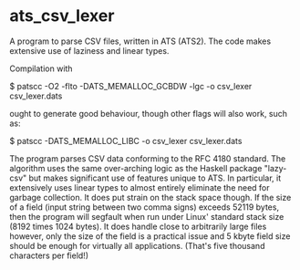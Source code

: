 # ats_csv_lexer
A program to parse CSV files, written in ATS (ATS2). The code makes extensive use of laziness and linear types.

Compilation with 

  $ patscc -O2 -flto -DATS_MEMALLOC_GCBDW -lgc -o csv_lexer csv_lexer.dats 

ought to generate good behaviour, though other flags will also work, such as: 

  $ patscc -DATS_MEMALLOC_LIBC -o csv_lexer csv_lexer.dats 

The program parses CSV data conforming to the RFC 4180 standard. The algorithm uses the same over-arching logic as the Haskell package "lazy-csv" but makes significant use of features unique to ATS. In particular, it extensively uses linear types to almost entirely eliminate the need for garbage collection. It does put strain on the stack space though. If the size of a field (input string between two comma signs) exceeds 52119 bytes, then the program will segfault when run under Linux' standard stack size (8192 times 1024 bytes). It does handle close to arbitrarily large files however, only the size of the field is a practical issue and 5 kbyte field size should be enough for virtually all applications. (That's five thousand characters per field!)
